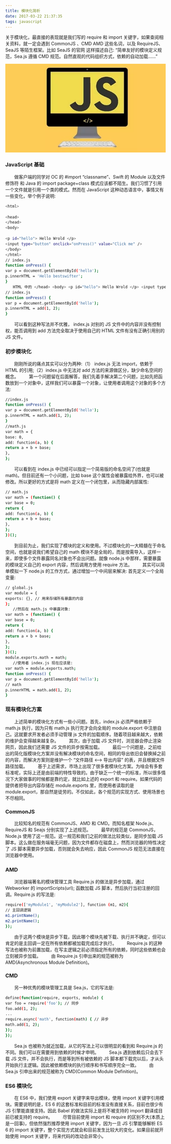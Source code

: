 ```yaml
---
title: 模块化简析
date: 2017-03-22 21:37:35
tags: javascript
---
```


关于模块化，最直接的表现就是我们写的 require 和 import 关键字，如果查阅相关资料，就一定会遇到 CommonJS 、CMD AMD 这些名词，以及 RequireJS、SeaJS 等陌生框架。比如 SeaJS 的官网 这样描述自己: “简单友好的模块定义规范，Sea.js 遵循 CMD 规范。自然直观的代码组织方式，依赖的自动加载……”
　

![0](../images/0.jpg)


<!--more-->

### JavaScript 基础

　　做客户端的同学对 OC 的 #import “classname”、Swift 的 Module 以及文件修饰符 和 Java 的 import package+class 模式应该都不陌生。我们习惯了引用一个文件就是引用一个类的模式。然而在 JavaScript 这种动态语言中，事情又有一些变化，举个例子说明:

``` bash
<html>

<head>
</head>
<body>

<p id="hello"> Hello Wrold </p>
<input type="button" onclick="onPress()" value="Click me" />
</body>
</html>
// index.js
function onPress() {
var p = document.getElementById('hello');
p.innerHTML = 'Hello bestswifter';
}
　　HTML 中的 </head> <body> <p id="hello"> Hello Wrold </p> <input type="button" onclick="onPress()" value="Click me" /> </body> </html>
// index.js
function onPress() {
var p = document.getElementById('hello');
p.innerHTML = add(1, 2);
}
```
　　可以看到这种写法并不优雅， index.js 对别的 JS 文件中的内容并没有控制权，能否调用到 add 方法完全取决于使用自己的 HTML 文件有没有正确引用别的 JS 文件。


### 初步模块化
　　刚刚所说的痛点其实可以分为两种:（1） index.js 无法 import，依赖于 HTML 的引用;（2）index.js 中无法对 add 方法的来源做区分，缺少命名空间的概念。
　　第一个问题留在后面解答，我们先着手解决第二个问题，比如先把函数放到一个对象中，这样我们可以暴露一个对象，让使用者调用这个对象的多个方法:
``` bash
//index.js
function onPress() {
var p = document.getElementById('hello');
p.innerHTML = math.add(1, 2);
}
//math.js
var math = {
base: 0,
add: function(a, b) {
return a + b + base;
},
};
```
　　可以看到在 index.js 中已经可以指定一个简易版的命名空间了(也就是 math)。但目前还有一个小问题，比如 base 这个属性会被暴露给外界，也可以被修改。所以更好的方式是将 math 定义在一个闭包里，从而隐藏内部属性:

``` bash
// math.js
var math = (function() {
var base = 0;
return {
add: function(a, b) {
return a + b + base;
},
};
})();
```
　　到目前为止，我们实现了模块的定义和使用。不过模块化的一大精髓在于命名空间，也就是说我们希望自己的 math 模块不是全局的，而是按需导入，这样一来，即使多个文件暴露同名对象也不会出问题。就像 node.js 中那样，需要暴露的模块定义自己的 export 内容，然后调用方使用 require 方法。
　　其实可以简单模拟一下 node.js 的工作方式，通过增加一个中间层来解决: 首先定义一个全局变量:

``` bash
// global.js
var module = {
exports: {}, // 用来存储所有暴露的内容
};
　　//然后在 math.js 中暴露对象:
var math = (function() {
var base = 0;
return {
add: function(a, b) {
return a + b + base;
},
};
})();
module.exports.math = math;
　　//使用者 index.js 现在应该是:
var math = module.exports.math;
function onPress() {
var p = document.getElementById('hello');
// math
p.innerHTML = math.add(1, 2);
}
```
### 现有模块化方案
　　上述简单的模块化方式有一些小问题。首先，index.js 必须严格依赖于 math.js 执行，因为只有 math.js 执行完才会向全局的 module.export 中注册自己。这就要求开发者必须手动管理 js 文件的加载顺序。随着项目越来越大，依赖的维护会变得越来越复杂。
　　其次，由于加载 JS 文件时，浏览器会停止渲染网页，因此我们还需要 JS 文件的异步按需加载。
　　最后一个问题是，之前给出的简化版模块化方案并没有解决模块的命名空间，相同的导出依旧会替换掉之前的内容，而解决方案则是维护一个 “文件路径 <–> 导出内容” 的表，并且根据文件路径加载。
　　基于上述需求，市场上出现了很多套模块化方案。为啥会有多套标准呢，实际上还是由前端的特性导致的。由于缺乏一个统一的标准，所以很多情况下大家做事的时候都是靠约定，就比如上述的 export 和 require。如果代码的提供者把导出内容存储在 module.exports 里，而使用者读取的是 module.export，那自然是徒劳的。不仅如此，各个规范的实现方式、使用场景也不尽相同。

### CommonJS
　　比较知名的规范有 CommonJS、AMD 和 CMD。而知名框架 Node.js、RequireJS 和 Seajs 分别实现了上述规范。
　　最早的规范是 CommonJS，Node.js 使用了这一规范。这一规范和我们之前的做法比较类似，是同步加载 JS 脚本。这么做在服务端毫无问题，因为文件都存在磁盘上，然而浏览器的特性决定了 JS 脚本需要异步加载，否则就会失去响应，因此 CommonJS 规范无法直接在浏览器中使用。

### AMD　
　　浏览器端著名的模块管理工具 Require.js 的做法是异步加载，通过 Webworker 的 importScripts(url); 函数加载 JS 脚本，然后执行当初注册的回调。Require.js 的写法是:

``` bash
require(['myModule1', 'myModule2'], function (m1, m2){
// 主回调逻辑
m1.printName();
m2.printName();
});
```

　　由于这两个模块是异步下载，因此哪个模块先被下载、执行并不确定，但可以肯定的是主回调一定在所有依赖都被加载完成后才执行。
　　Require.js 的这种写法也被称为前置加载，在写主逻辑之前必须指定所有的依赖，同时这些依赖也会立刻被异步加载。
　　由 Require.js 引申出来的规范被称为 AMD(Asynchronous Module Definition)。

### CMD
　　另一种优秀的模块管理工具是 Sea.js，它的写法是:

``` bash
define(function(require, exports, module) {
var foo = require('foo'); // 同步
foo.add(1, 2);
...
require.async('math', function(math) { // 异步
math.add(1, 2);
});
});
```
　　Sea.js 也被称为就近加载，从它的写法上可以很明显的看到和 Require.js 的不同。我们可以在需要用到依赖的时候才申明。
　　Sea.js 遇到依赖后只会去下载 JS 文件，并不会执行，而是等到所有被依赖的 JS 脚本都下载完以后，才从头开始执行主逻辑。因此被依赖模块的执行顺序和书写顺序完全一致。
　　由 Sea.js 引申出来的规范被称为 CMD(Common Module Definition)。

### ES6 模块化
　　在 ES6 中，我们使用 export 关键字来导出模块，使用 import 关键字引用模块。需要说明的是，ES 6 的这套标准和目前的标准没有直接关系，目前也很少有 JS 引擎能直接支持。因此 Babel 的做法实际上是将不被支持的 import 翻译成目前已被支持的 require。
　　尽管目前使用 import 和 require 的区别不大(本质上是一回事)，但依然强烈推荐使用 import 关键字，因为一旦 JS 引擎能够解析 ES 6 的 import 关键字，整个实现方式就会和目前发生比较大的变化。如果目前就开始使用 import 关键字，将来代码的改动会非常小。